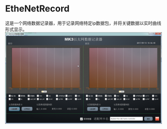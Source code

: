 # EtheNetRecord
这是一个网络数据记录器，用于记录网络特定ip数据包，并将关键数据以实时曲线形式显示。
![运行主界面](https://github.com/dingxiao88/EtheNetRecord/blob/master/main.png)
